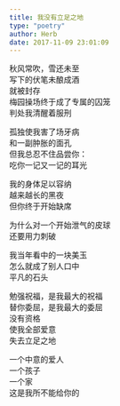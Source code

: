 ```yaml
---  
title: 我没有立足之地  
type: "poetry"  
author: Herb  
date: 2017-11-09 23:01:09  
---  
```

秋风常吹，雪还未至  
写下的伏笔未酿成酒  
就被封存  
梅园操场终于成了专属的囚笼  
判处我清醒着服刑  

孤独使我害了场牙病  
和一副肿胀的面孔  
但我总忍不住品尝你：  
吃你一记又一记的耳光  

我的身体足以容纳  
越来越长的黑夜  
但你终于开始缺席  

为什么对一个开始泄气的皮球  
还要用力刺破  

我当年看中的一块美玉  
怎么就成了别人口中  
平凡的石头  

勉强祝福，是我最大的祝福  
替你委屈，是我最大的委屈  
没有资格  
使我全部爱意  
失去立足之地  

一个中意的爱人  
一个孩子  
一个家  
这是我所不能给你的